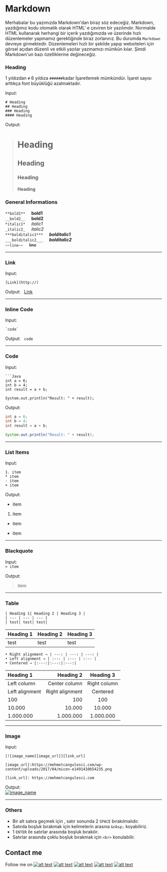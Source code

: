   # Markdown

  Merhabalar bu yazımızda Markdown'dan biraz söz edeceğiz. Markdown, yazdığımız kodu otomatik olarak HTML' e çeviren bir yazılımdır. Normalde HTML kullanarak herhangi bir içerik yazdığımızda ve üzerinde hızlı düzenlemeler yapmamız gerektiğinde biraz zorlanırız. Bu durumda `Markdown` devreye girmektedir. Düzenlemeleri hızlı bir şekilde yapıp websiteleri için görsel açıdan düzenli ve etkili yazılar yazmamızı mümkün kılar. Şimdi Markdown'un bazı özelliklerine değineceğiz.

  ### Heading
  1 yıldızdan `#` 6 yıldıza `######`kadar İşaretlemek mümkündür. İşaret sayısı arttıkça font büyüklüğü azalmaktadır.

  Input:
  ```
  # Heading
  ## Heading
  ### Heading
  #### Heading
  ```

  Output:  
  ># Heading
  >## Heading
  >### Heading
  >#### Heading



  ### General Informations

  `**bold1**`  &nbsp; &nbsp;  **bold1**  
  `__bold2__`  &nbsp; &nbsp;  **bold2**  
  `*italic1*`  &nbsp; &nbsp;  *italic1*  
  `_italic2_`  &nbsp; &nbsp;  _italic2_  
  `***bolditalic1***`  &nbsp; &nbsp;  ***bolditalic1***  
  `___bolditalic2___`  &nbsp; &nbsp;  ___bolditalic2___  
  `~~line~~`  &nbsp; &nbsp;  ~~line~~

  ---

  ### Link
  Input: 
  ```
  [Link](http://)
  ```
  Output: &nbsp; [Link](http://)

  ---

  ### Inline Code
  Input:
  ```
  `code`
  ```
  Output: &nbsp; `code`

  ---

  ### Code
  Input:
  ```
  ```Java
  int a = 6;
  int b = 4;
  int result = a + b;

  System.out.println("Result: " + result);
  ``````

  Output:  
  ```Java
  int a = 6;
  int b = 4;
  int result = a + b;

  System.out.println("Result: " + result);
  ```

  ---

  ### List Items
  Input:  
  ```
  1. item  
  * item
  - item
  + item
  ```

  Output:
  * item
  1. item  
  - item
  + item

  ---

  ### Blackquote
  Input:  
  `> item`

  Output:  
  >item

  ---

  ### Table
  ```
  | Heading 1| Heading 2 | Heading 3 |
  | --- | --- | --- |
  | test| test| test|
  ```
  | Heading 1| Heading 2 | Heading 3 |
  | --- | --- | --- |
  | test| test| test|

  ```
  • Right alignment → | ---: | ---: | ---: |
  • Left alignment → | :--- | :--- | :--- |
  • Centered → |:---:|:---:|:---:|
  ```

  | Heading 1 | Heading 2 | Heading 3 |
  | :- | -: | :-: |
  | Left column | Center column | Right column|
  | Left alignment | Right alignment | Centered|
  | 100 | 100 | 100 |
  | 10.000 | 10.000 | 10.000|
  | 1.000.000 | 1.000.000 | 1.000.000 |

  ---

  ### Image
  Input:  
  ```
  [![image_name][image_url]][link_url]

  [image_url]:https://mehmetcangulesci.com/wp-content/uploads/2017/04/micon-e1491410654235.png

  [link_url]: https://mehmetcangulesci.com
  ```
  Output:  
  [![image_name][image_url]][link_url]

  [image_url]:https://mehmetcangulesci.com/wp-content/uploads/2017/03/micon.png

  [link_url]: https://mehmetcangulesci.com

  ---

  ### Others
  * Bir alt satıra geçmek için , satır sonunda 2 `SPACE` bırakılmalıdır.
  * Satırda boşluk bırakmak için kelimelerin arasına `&nbsp;` koyabiliriz.
  * 1 `ENTER` ile satırlar arasında boşluk bırakılır.
  * Satırlar arasında çoklu boşluk bırakmak için `<br>` konulabilir.
  
## Contact me

Follow me on [![alt text][1.1]][1]
[![alt text][2.1]][2]
[![alt text][3.1]][3]
[![alt text][4.1]][4]
[![alt text][5.1]][5]


[1.1]:https://mehmetcangulesci.com/wp-content/uploads/2017/03/Twitter.png (twitter icon with padding)
[2.1]: https://mehmetcangulesci.com/wp-content/uploads/2017/03/Linkedin.png (linkedin icon with padding)
[3.1]: https://mehmetcangulesci.com/wp-content/uploads/2017/03/Github.png (github icon with padding)
[4.1]: https://mehmetcangulesci.com/wp-content/uploads/2017/03/Instagram.png (instagram icon with padding)
[5.1]:https://mehmetcangulesci.com/wp-content/uploads/2017/03/micon.png


<!-- links to your social media accounts -->

[1]: https://twitter.com/mehmetgulesci
[2]: https://www.linkedin.com/in/mehmetcan-g%C3%BCle%C5%9F%C3%A7i-39155458/
[3]: https://github.com/mgulesci
[4]: https://www.instagram.com/mgulesci/
[5]: https://mehmetcangulesci.com
